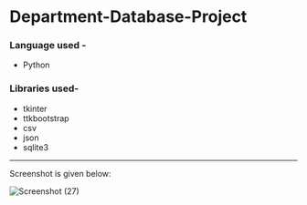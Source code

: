 # Department-Database-Project
### Language used -
- Python

### Libraries used-
- tkinter
- ttkbootstrap
- csv
- json
- sqlite3





***

Screenshot is given below:

![Screenshot (27)](https://user-images.githubusercontent.com/55054089/124016155-f4fdde00-da02-11eb-8f1b-409a777b4dc6.png)
